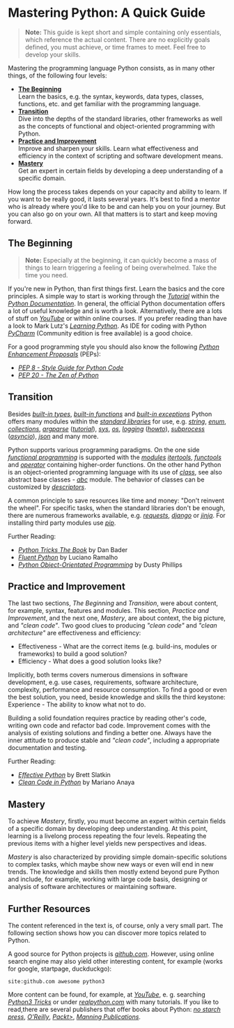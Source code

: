 # Mastering Python: A Quick Guide

> **Note:** This guide is kept short and simple containing only essentials, which reference the actual content. There are no explicitly goals defined, you must achieve, or time frames to meet. Feel free to develop your skills.

Mastering the programming language Python consists, as in many other things, of the following four levels:

* [**The Beginning**](#the-beginning)</br>
Learn the basics, e.g. the syntax, keywords, data types, classes, functions, etc. and get familiar with the programming language. 
* [**Transition**](#transition)</br>
Dive into the depths of the standard libraries, other frameworks as well as the concepts of functional and object-oriented programming with Python.
* [**Practice and Improvement**](#practice-and-improvement)</br>
Improve and sharpen your skills. Learn what effectiveness and efficiency in the context of scripting and software development means.
* [**Mastery**](#mastery)</br>
Get an expert in certain fields by developing a deep understanding of a specific domain.

How long the process takes depends on your capacity and ability to learn. If you want to be really good, it lasts several years. It's best to find a mentor who is already where you'd like to be and can help you on your journey. But you can also go on your own. All that matters is to start and keep moving forward.

## The Beginning 
 
> **Note:** Especially at the beginning, it can quickly become a mass of things to learn triggering a feeling of being overwhelmed. Take the time you need.

If you're new in Python, than first things first. Learn the basics and the core principles. A simple way to start is working through the [*Tutorial*](https://docs.python.org/3.8/tutorial/index.html) within the [*Python Documentation*](https://docs.python.org/3/). In general, the official Python documentation offers a lot of useful knowledge and is worth a look. Alternatively, there are a lots of stuff on [*YouTube*](https://www.youtube.com/results?search_query=python3+tutorial) or within online courses. If you prefer reading than have a look to Mark Lutz's [*Learning Python*](https://www.oreilly.com/library/view/learning-python-5th/9781449355722/). As IDE for coding with Python [*PyCharm*](https://www.jetbrains.com/pycharm/) (Community edition is free available) is a good choice.

For a good programming style you should also know the following [*Python Enhancement Proposals*](https://www.python.org/dev/peps/) (PEPs):
* [*PEP 8 - Style Guide for Python Code*](https://www.python.org/dev/peps/pep-0008/)
* [*PEP 20 - The Zen of Python*](https://www.python.org/dev/peps/pep-0020/)

## Transition

Besides [*built-in types*](https://docs.python.org/3/library/stdtypes.html), [*built-in functions*](https://docs.python.org/3/library/functions.html) and [*built-in exceptions*](https://docs.python.org/3/library/exceptions.html) Python offers many modules within the [*standard libraries*](https://docs.python.org/3/library/index.html) for use, e.g.  [*string*](https://docs.python.org/3/library/string.html), [*enum*](https://docs.python.org/3/library/enum.html), [*collections*](https://docs.python.org/3/library/collections.html), [*argparse*](https://docs.python.org/3/library/argparse.html) ([*tutorial*](https://docs.python.org/3/howto/argparse.html)), [*sys*](https://docs.python.org/3/library/sys.html), [*os*](https://docs.python.org/3/library/os.html), [*logging*](https://docs.python.org/3/library/logging.html) ([*howto*](https://docs.python.org/3/howto/logging.html#logging-howto)), [*subprocess*](https://docs.python.org/3/library/subprocess.html) ([*asyncio*](https://docs.python.org/3/library/asyncio-subprocess.html)), [*json*](https://docs.python.org/3/library/json.html) and many more.

Python supports various programming paradigms. On the one side [*functional programming*](https://docs.python.org/3/howto/functional.html) is supported with the [*modules*](https://docs.python.org/3/library/functional.html) [*itertools*](https://docs.python.org/3/library/itertools.html), [*functools*](https://docs.python.org/3/library/functools.html) and [*operator*](https://docs.python.org/3/library/operator.html) containing higher-order functions. On the other hand Python is an object-oriented programming language with its use of [*class*](https://docs.python.org/3/tutorial/classes.html), see also abstract base classes - [*abc*](https://docs.python.org/3/library/abc.html) module. The behavior of classes can be customized by [*descriptors*](https://docs.python.org/3/howto/descriptor.html).

A common principle to save resources like time and money: "Don't reinvent the wheel". For specific tasks, when the standard libraries don't be enough, there are numerous frameworks available, e.g. [*requests*](https://3.python-requests.org/), [*django*](https://www.djangoproject.com/) or [*jinja*](https://jinja.palletsprojects.com). For installing third party modules use [*pip*](https://docs.python.org/3/installing/index.html).

Further Reading:
* [*Python Tricks The Book*](https://realpython.com/python-tricks-amazon) by Dan Bader
* [*Fluent Python*](https://www.oreilly.com/library/view/fluent-python/9781491946237/) by Luciano Ramalho
* [*Python Object-Orientated Programming*](https://www.packtpub.com/product/python-3-object-oriented-programming-third-edition/9781789615852) by Dusty Phillips

## Practice and Improvement

The last two sections, *The Beginning* and *Transition*, were about content, for example, syntax, features and modules. This section, *Practice and Improvement*, and the next one, *Mastery*, are about context, the big picture, and *"clean code"*. Two good clues to producing *"clean code"* and *"clean architecture"* are effectiveness and efficiency:

* Effectiveness - What are the correct items (e.g. build-ins, modules or frameworks) to build a good solution?
* Efficiency - What does a good solution looks like?

Implicitly, both terms covers numerous dimensions in software development, e.g. use cases, requirements, software architecture, complexity, performance and resource consumption. To find a good or even the best solution, you need, beside knowledge and skills the third keystone: Experience - The ability to know what not to do. 

Building a solid foundation requires practice by reading other's code, writing own code and refactor bad code. Improvement comes with the analysis of existing solutions and finding a better one. Always have the inner attitude to produce stable and *"clean code"*, including a appropriate documentation and testing.

Further Reading:
* [*Effective Python*](https://www.oreilly.com/library/view/effective-python-90/9780134854717/) by Brett Slatkin
* [*Clean Code in Python*](https://www.packtpub.com/product/clean-code-in-python/9781788835831) by Mariano Anaya

## Mastery

To achieve *Mastery*, firstly, you must become an expert within certain fields of a specific domain by developing deep understanding. At this point, learning is a livelong process repeating the four levels. Repeating the previous items with a higher level yields new perspectives and ideas.

*Mastery* is also characterized by providing simple domain-specific solutions to complex tasks, which maybe show new ways or even will end in new trends. The knowledge and skills then mostly extend beyond pure Python and include, for example, working with large code basis, designing or analysis of software architectures or maintaining software.

## Further Resources

The content referenced in the text is, of course, only a very small part. The following section shows how you can discover more topics related to Python. 

A good source for Python projects is [*github.com*](https://https://github.com). However, using online search engine may also yield other interesting content, for example (works for google, startpage, duckduckgo):

```
site:github.com awesome python3
```

More content can be found, for example, at [*YouTube*](https://youtube.com), e. g. searching [*Python3 Tricks*](https://www.youtube.com/results?search_query=python3+tricks) or under [*realpython.com*](https://realpython.com/) with many tutorials. If you like to read,there are several publishers that offer books about Python: [*no starch press*](https://nostarch.com/), [*O'Reilly*](https://www.oreilly.com/), [*Packt>*](https://www.packtpub.com/), [*Manning Publications*](https://www.manning.com/). 
